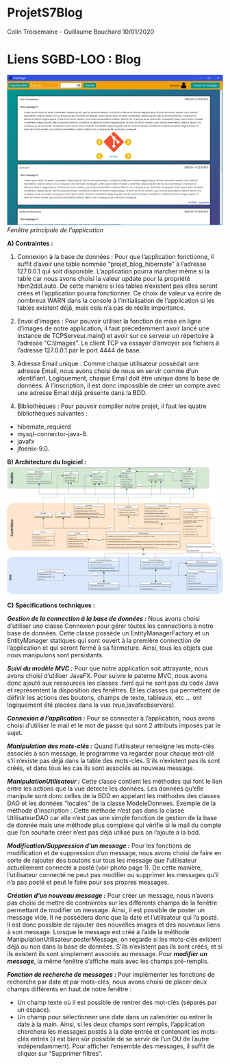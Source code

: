 # ProjetS7Blog

Colin Troisemaine - Guillaume Bouchard
10/01/2020

# Liens SGBD-LOO : Blog
![Screenshot](images_readme/affichage.png)
_Fenêtre principale de l’application_

**A) Contraintes :**
1) Connexion à la base de données :
Pour que l’application fonctionne, il suffit d’avoir une table nommée “projet_blog_hibernate” à l’adresse 127.0.0.1 qui soit disponible. L’application pourra marcher même si la table car nous avons choisi la valeur update pour la propriété hbm2ddl.auto. De cette manière si les tables n’existent pas elles seront crées et l’application pourra fonctionner.
Ce choix de valeur va écrire de nombreux WARN dans la console à l’initialisation de l’application si les tables existent déjà, mais cela n’a pas de réelle importance.

2) Envoi d’images :
Pour pouvoir utiliser la fonction de mise en ligne d’images de notre application, il faut précedemment avoir lancé une instance de TCPServeur.main() et avoir sur ce serveur un répertoire à l’adresse “C:\Images”. Le client TCP va essayer d’envoyer ses fichiers à l’adresse 127.0.0.1 par le port 4444 de base.

3) Adresse Email unique :
Comme chaque utilisateur possédait une adresse Email, nous avons choisi
de nous en servir comme d’un identifiant. Logiquement, chaque Email doit être unique dans
la base de données. À l’inscription, il est donc impossible de créer un compte avec une
adresse Email déjà présente dans la BDD.

4) Bibliothèques :
Pour pouvoir compiler notre projet, il faut les quatre bibliothèques suivantes :

- hibernate_requierd
- mysql-connector-java-8.
- javafx
- jfoenix-9.0.

**B) Architecture du logiciel :**
![Screenshot](images_readme/diagramme_de_classes.jpg)

**C) Spécifications techniques :**

***Gestion de la connection à la base de données :***
Nous avons choisi d’utiliser une classe Connexion pour gérer toutes les connections à notre base de données. Cette classe possède un EntityManagerFactory et un EntityManager statiques qui sont ouvert à la première connection de l’application et qui seront fermé à sa fermeture. Ainsi, tous les objets que nous manipulons sont persistants.

***Suivi du modèle MVC :***
Pour que notre application soit attrayante, nous avons choisi d’utiliser JavaFX. Pour suivre le paterne MVC, nous avons donc ajouté aux ressources les classes .fxml qui ne sont pas du code Java et représentent la disposition des fenêtres. Et les classes qui permettent de définir les actions des boutons, champs de texte, tableaux, etc ... ont logiquement été placées dans la vue (vue.javafxobservers).

***Connexion à l’application :***
Pour se connecter à l’application, nous avons choisi d’utiliser le mail et le mot de passe qui sont 2 attributs imposés par le sujet.

***Manipulation des mots-clés :***
Quand l’utilisateur renseigne les mots-clés associés à son message, le programme va regarder pour chaque mot-clé s’il n’existe pas déjà dans la table des mots-clés. S'ils n’existent pas ils sont créés, et dans tous les cas ils sont associés au nouveau message.

***ManipulationUtilisateur :***
Cette classe contient les méthodes qui font le lien entre les actions que la vue détecte les données. Les données qu’elle manipule sont donc celles de la BDD en appelant les méthodes des classes DAO et les données “locales” de la classe ModeleDonnees. Exemple de la méthode d’inscription : Cette méthode n’est pas dans la classe UtilisateurDAO car elle n’est pas une simple fonction de gestion de la base de donnée mais une méthode plus complexe qui vérifie si le mail du compte que l’on souhaite créer n’est pas déjà utilisé puis on l’ajoute à la bdd.

***Modification/Suppression d’un message :***
Pour les fonctions de modification et de suppression d’un message, nous avons choisi de faire en sorte de rajouter des boutons sur tous les message que l’utilisateur actuellement connecté a posté (voir photo page 1). De cette manière, l’utilisateur connecté ne peut pas modifier ou supprimer les messages qu’il n’a pas posté et peut le faire pour ses propres messages.

***Création d’un nouveau message :***
Pour créer un message, nous n’avons pas choisi de mettre de contraintes sur les différents champs de la fenêtre permettant de modifier un message. Ainsi, il est possible de poster un message vide. Il ne possédera donc que la date et l’utilisateur qui l’a posté. Il est donc possible de rajouter des nouvelles images et des nouveaux liens à son message. Lorsque le message est créé à l’aide la méthode ManipulationUtilisateur.posterMessage, on regarde si les mots-clés existent déjà ou non dans la base de données. S'ils n’existent pas ils sont créés, et si ils existent ils sont simplement associés au message. Pour ***modifier un message***, la même fenêtre s’affiche mais avec les champs pré-remplis.

***Fonction de recherche de messages :***
Pour implémenter les fonctions de recherche par date et par mots-clés, nous avons choisi de placer deux champs différents en haut de notre fenêtre :
- Un champ texte où il est possible de rentrer des mot-clés (séparés par un espace).
- Un champ pour sélectionner une date dans un calendrier ou entrer la date à la main.
Ainsi, si les deux champs sont remplis, l’application cherchera les messages postés à la date entrée et contenant les mots-clés entrés (il est bien sûr possible de se servir de l’un OU de l’autre indépendamment). Pour afficher l’ensemble des messages, il suffit de cliquer sur “Supprimer filtres”.


